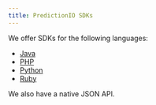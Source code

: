 ```yaml
---
title: PredictionIO SDKs
---
```


We offer SDKs for the following languages:

* [Java](/sdk/java/)
* [PHP](/sdk/php/)
* [Python](/sdk/python/)
* [Ruby](/sdk/ruby/)

We also have a native JSON API.
